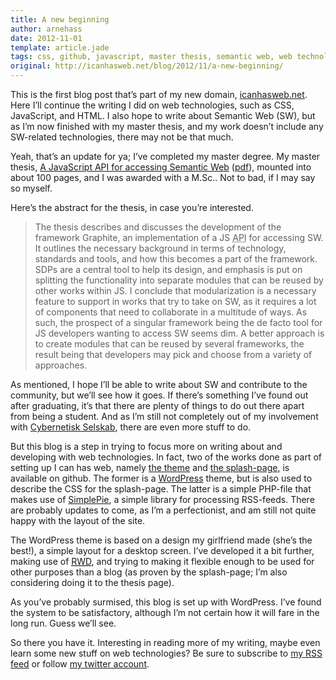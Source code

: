 ```yaml
---
title: A new beginning
author: arnehass
date: 2012-11-01
template: article.jade
tags: css, github, javascript, master thesis, semantic web, web technologies
original: http://icanhasweb.net/blog/2012/11/a-new-beginning/
---
```


<p>This is the first blog post that’s part of my new domain, <a href="http://icanhasweb.net/">icanhasweb.net</a>. Here I’ll continue the writing I did on web technologies, such as CSS, JavaScript, and HTML. I also hope to write about Semantic Web (SW), but as I’m now finished with my master thesis, and my work doesn’t include any SW-related technologies, there may not be that much.</p>
<p>Yeah, that’s an update for ya; I’ve completed my master degree. My master thesis, <a href="http://icanhasweb.net/graphitethesis">A JavaScript API for accessing Semantic Web</a> (<a href="http://icanhasweb.net/graphite/thesis.pdf">pdf</a>), mounted into about 100 pages, and I was awarded with a M.Sc.. Not to bad, if I may say so myself.</p>
<span class="more"></span>
<p>Here’s the abstract for the thesis, in case you’re interested.</p>
<blockquote><p>The thesis describes and discusses the development of the framework Graphite, an implementation of a JS&nbsp;<abbr title="Application Programming Interface">API</abbr>&nbsp;for accessing SW. It outlines the necessary background in terms of technology, standards and tools, and how this becomes a part of the framework. SDPs are a central tool to help its design, and emphasis is put on splitting the functionality into separate modules that can be reused by other works within JS. I conclude that modularization is a necessary feature to support in works that try to take on SW, as it requires a lot of components that need to collaborate in a multitude of ways. As such, the prospect of a singular framework being the de facto tool for JS developers wanting to access SW seems dim. A better approach is to create modules that can be reused by several frameworks, the result being that developers may pick and choose from a variety of approaches.</p></blockquote>
<p>As mentioned, I hope I’ll be able to write about SW and contribute to the community, but we’ll see how it goes. If there’s something I’ve found out after graduating, it’s that there are plenty of things to do out there apart from being a student. And as I’m still not completely out of my involvement with <a href="http://cyb.no/">Cybernetisk Selskab</a>, there are even more stuff to do.</p>
<p>But this blog is a step in trying to focus more on writing about and developing with web technologies. In fact, two of the works done as part of setting up I can has web, namely <a href="https://github.com/megoth/minimalist">the theme</a> and <a href="https://github.com/megoth/icanhasweb-splash">the splash-page</a>, is available on github. The former is a <a href="http://wordpress.org/">WordPress</a> theme, but is also used to describe the CSS for the splash-page. The latter is a simple PHP-file that makes use of <a href="http://www.simplepie.org/">SimplePie</a>, a simple library for processing RSS-feeds. There are probably updates to come, as I’m a perfectionist, and am still not quite happy with the layout of the site.</p>
<p>The WordPress theme is based on a design my girlfriend made (she’s the best!), a simple layout for a desktop screen. I’ve developed it a bit further, making use of <abbr title="Responsive Web Design"><a href="http://en.wikipedia.org/wiki/Responsive_web_design">RWD</a></abbr>, and trying to making it flexible enough to be used for other purposes than a blog (as proven by the splash-page; I’m also considering doing it to the thesis page).</p>
<p>As you’ve probably surmised, this blog is set up with WordPress. I’ve found the system to be satisfactory, although I’m not certain how it will fare in the long run. Guess we’ll see.</p>
<p>So there you have it. Interesting in reading more of my writing, maybe even learn some new stuff on web technologies? Be sure to subscribe to <a href="http://icanhasweb.net/blog/feed/">my RSS feed</a> or follow <a href="https://twitter.com/icanhasweb">my twitter account</a>.</p>